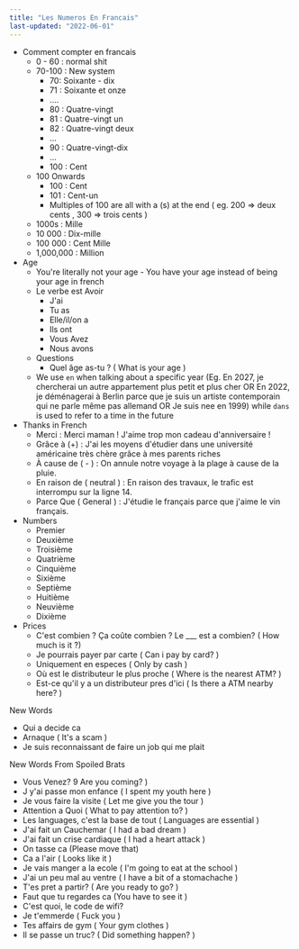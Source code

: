 ```yaml
---
title: "Les Numeros En Francais"
last-updated: "2022-06-01"
---
```


- Comment compter en francais
	- 0 - 60 : normal shit
	- 70-100 : New system
		- 70: Soixante - dix
		- 71 : Soixante et onze
		- ....
		- 80 : Quatre-vingt
		- 81 : Quatre-vingt un
		- 82 : Quatre-vingt deux
		- ...
		- 90 : Quatre-vingt-dix
		- ...
		- 100 :  Cent
	- 100 Onwards
		- 100 : Cent
		- 101 : Cent-un 
		- Multiples of 100 are all with a (s) at the end ( eg. 200 => deux cents , 300 => trois cents )
	- 1000s : Mille
	- 10 000 : Dix-mille
	- 100 000 : Cent Mille
	- 1,000,000 : Million
- Age
	- You're literally not your age - You have your age instead of being your age in french
	- Le verbe est Avoir
		- J'ai
		- Tu as
		- Elle/il/on a
		- Ils ont
		- Vous Avez
		- Nous avons
	- Questions
		- Quel âge as-tu ? ( What is your age )
	- We use `en` when talking about a specific year (Eg. En 2027, je chercherai un autre appartement plus petit et plus cher OR En 2022, je déménagerai à Berlin parce que je suis un artiste contemporain qui ne parle même pas allemand OR Je suis nee en 1999) while `dans` is used to refer to a time in the future
- Thanks in French
	- Merci : Merci maman ! J'aime trop mon cadeau d'anniversaire !
	- Grâce à (+) : J'ai les moyens d'étudier dans une université américaine très chère grâce à mes parents riches
	- À cause de ( - ) : On annule notre voyage à la plage à cause de la pluie.
	- En raison de ( neutral ) : En raison des travaux, le trafic est interrompu sur la ligne 14.
	- Parce Que ( General ) : J'étudie le français parce que j'aime le vin français.
- Numbers
	- Premier
	- Deuxième
	- Troisième
	- Quatrième
	- Cinquième
	- Sixième
	- Septième
	- Huitième
	- Neuvième
	- Dixième
- Prices
	- C'est combien ? Ça coûte combien  ? Le ___ est a combien? ( How much is it ?)
	- Je pourrais payer par carte  ( Can i pay by card? )
	- Uniquement en especes ( Only by cash )
	- Où est le distributeur le plus proche ( Where is the nearest ATM? )
	- Est-ce qu'il y a un distributeur pres d'ici ( Is there a ATM nearby here? )




New Words
- Qui a decide ca
- Arnaque ( It's a scam )
- Je suis reconnaissant de faire un job qui me plait





New Words From Spoiled Brats

- Vous Venez? 9 Are you coming? )
- J y'ai passe mon enfance ( I spent my youth here )
- Je vous faire la visite ( Let me give you the tour )
- Attention a Quoi ( What to pay attention to? )
- Les languages, c'est la base de tout ( Languages are essential )
- J'ai fait un Cauchemar ( I had a bad dream )
- J'ai fait un crise cardiaque ( I had a heart attack )
- On tasse ca (Please move that)
- Ca a l'air ( Looks like it )
- Je vais manger a la ecole ( I'm going to eat at the school )
- J'ai un peu mal au ventre ( I have a bit of a stomachache )
- T'es pret a partir? ( Are you ready to go? )
-  Faut que tu regardes ca (You have to see it )
- C'est quoi, le code de wifi?
- Je t'emmerde ( Fuck you )
- Tes affairs de gym ( Your gym clothes )
- Il se passe un truc? ( Did something happen? )